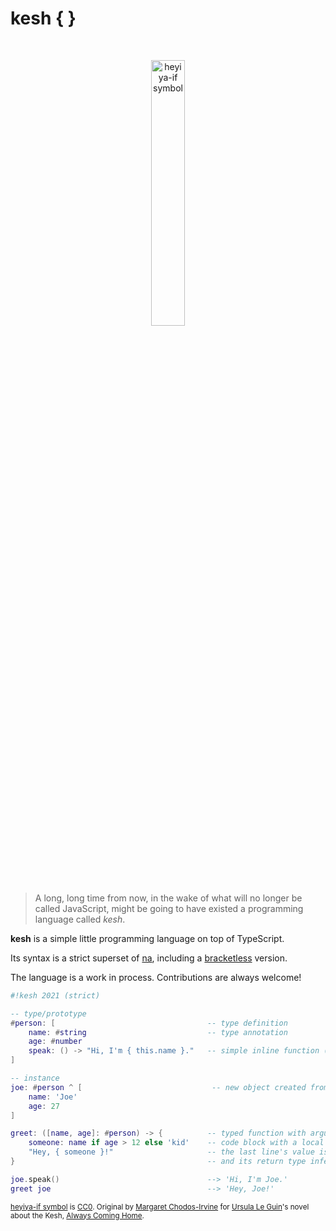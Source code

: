 # kesh { }

<p>&nbsp;</p>
<p align="center" width="100%"><img width="33%" alt="heyiya-if symbol" src="https://upload.wikimedia.org/wikipedia/commons/c/c2/Double_spirale.svg"></p>
<p>&nbsp;</p>

> A long, long time from now, in the wake of what will no longer be called JavaScript, might be going to have existed a programming language called _kesh_.

**kesh** is a simple little programming language on top of TypeScript.

Its syntax is a strict superset of [na](https://github.com/kesh-lang/na), including a [bracketless](./bracketless.md) version.

The language is a work in process. Contributions are always welcome!

```lua
#!kesh 2021 (strict)

-- type/prototype
#person: [                                  -- type definition
    name: #string                           -- type annotation
    age: #number
    speak: () -> "Hi, I'm { this.name }."   -- simple inline function (type inference)
]

-- instance
joe: #person ^ [                             -- new object created from prototype
    name: 'Joe'
    age: 27
]

greet: ([name, age]: #person) -> {          -- typed function with argument unpacking
    someone: name if age > 12 else 'kid'    -- code block with a local variable
    "Hey, { someone }!"                     -- the last line's value is returned
}                                           -- and its return type inferred

joe.speak()                                 --> 'Hi, I'm Joe.'
greet joe                                   --> 'Hey, Joe!'
```

<sub>[heyiya-if symbol](https://commons.wikimedia.org/wiki/File:Double_spirale.svg) is [CC0](https://creativecommons.org/publicdomain/zero/1.0/). Original by [Margaret Chodos-Irvine](https://chodos-irvine.com/) for [Ursula Le Guin](https://www.ursulakleguin.com/)'s novel about the Kesh, [Always Coming Home](https://www.ursulakleguin.com/always-coming-home-book).</sub>
